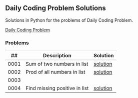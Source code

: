 ## Daily Coding Problem Solutions

Solutions in Python for the problems of Daily Coding Problem.

[Daily Coding Problem](https://www.dailycodingproblem.com/)


### Problems

|  ##  | Description                      | Solution                      |
|------|----------------------------------|-------------------------------|
| 0001 | Sum of two numbers in list       | [solution](solutions/0001.py) |
| 0002 | Prod of all numbers in list      | [solution](solutions/0002.py) |
| 0003 |                                  |                               |
| 0004 | Find missing positive in list    | [solution](solutions/0004.py) |
